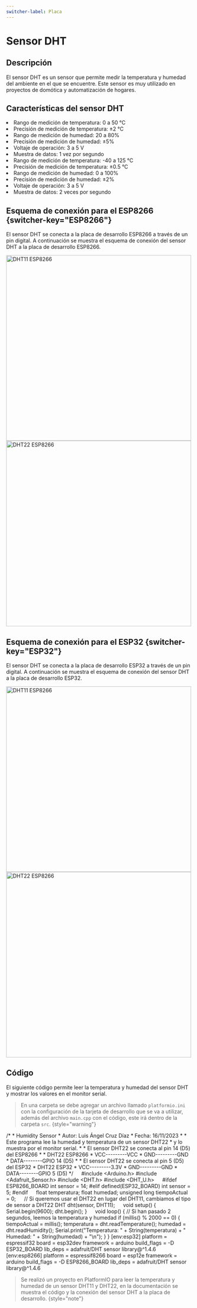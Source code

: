 ```yaml
---
switcher-label: Placa
---
```


# Sensor DHT

## Descripción

El sensor DHT es un sensor que permite medir la temperatura y humedad del ambiente en el que se encuentre. Este sensor es muy utilizado en proyectos de domótica y automatización de hogares.

## Características del sensor DHT
<tabs>
    <tab title="DHT11">
    <list>
        <li> Rango de medición de temperatura: 0 a 50 °C </li>
        <li> Precisión de medición de temperatura: ±2 °C </li>
        <li> Rango de medición de humedad: 20 a 80% </li>
        <li> Precisión de medición de humedad: ±5% </li>
        <li> Voltaje de operación: 3 a 5 V </li>
        <li> Muestra de datos: 1 vez por segundo </li>
    </list>
    </tab>
    <tab title="DHT22">
    <list>
        <li> Rango de medición de temperatura: -40 a 125 °C </li>
        <li> Precisión de medición de temperatura: ±0.5 °C </li>
        <li> Rango de medición de humedad: 0 a 100% </li>
        <li> Precisión de medición de humedad: ±2% </li>
        <li> Voltaje de operación: 3 a 5 V </li>
        <li> Muestra de datos: 2 veces por segundo </li>
    </list>
    </tab>
</tabs>


## Esquema de conexión para el ESP8266 {switcher-key="ESP8266"}

El sensor DHT se conecta a la placa de desarrollo ESP8266 a través de un pin digital. A continuación se muestra el esquema de conexión del sensor DHT a la placa de desarrollo ESP8266.

<tabs>
    <tab title="DHT11">
        <img src="dht11_ESP8266.png" alt="DHT11 ESP8266" width="500" border-effect="rounded" thumbnail="true"/>
    </tab>
    <tab title="DHT22">
        <img src="dht22_ESP8266.png" alt="DHT22 ESP8266" width="500" border-effect="rounded" thumbnail="true"/>
    </tab>
</tabs>


## Esquema de conexión para el  ESP32 {switcher-key="ESP32"}

El sensor DHT se conecta a la placa de desarrollo ESP32 a través de un pin digital. A continuación se muestra el esquema de conexión del sensor DHT a la placa de desarrollo ESP32.

<tabs>
    <tab title="DHT11">
        <img src="dht11_ESP32.png" alt="DHT11 ESP8266" width="500" border-effect="rounded" thumbnail="true"/>
    </tab>
    <tab title="DHT22">
        <img src="dht22_ESP32.png" alt="DHT22 ESP8266" width="500" border-effect="rounded" thumbnail="true"/>
    </tab>
</tabs>

## Código

El siguiente código permite leer la temperatura y humedad del sensor DHT y mostrar los valores en el monitor serial.

> En una carpeta se debe agregar un archivo llamado `platformio.ini` con la configuración de la tarjeta de desarrollo que se va a utilizar, además del archivo `main.cpp` con el código, este irá dentro de la carpeta `src`.
> {style="warning"}

<tabs>
    <tab title="main.cpp">
        <code-block lang="c++">
        /*
         *  Humidity Sensor
         *  Autor: Luis Ángel Cruz Díaz
         *  Fecha:  16/11/2023
         *
         *  Este programa lee la humedad y temperatura de un sensor DHT22
         *  y lo muestra por el monitor serial.
         *
         *  El sensor DHT22 se conecta al pin 14 (D5) del ESP8266
         *
         *  DHT22       ESP8266
         *  VCC---------VCC
         *  GND---------GND
         *  DATA--------GPIO 14 (D5)
         *
         * El sensor DHT22 se conecta al pin 5 (D5) del ESP32
         *  DHT22       ESP32
         *  VCC---------3.3V
         *  GND---------GND
         *  DATA--------GPIO 5 (D5)
         */
        &emsp;
        #include &lt;Arduino.h&gt;
        #include  &lt;Adafruit_Sensor.h&gt;
        #include  &lt;DHT.h&gt;
        #include  &lt;DHT_U.h&gt;
        &emsp;
        #ifdef ESP8266_BOARD
            int sensor = 14;
        #elif defined(ESP32_BOARD)
            int sensor = 5;
        #endif
        &emsp;
        float temperatura;
        float humedad;
        unsigned long tiempoActual = 0;
        &emsp;
        // Si queremos usar el DHT22 en lugar del DHT11, cambiamos el tipo de sensor a DHT22
        DHT dht(sensor, DHT11);
        &emsp;
        void setup() {
            Serial.begin(9600);
            dht.begin();
        }
        &emsp;
        void loop() {
            // Si han pasado 2 segundos, leemos la temperatura y humedad
            if (millis() % 2000 == 0) {
                tiempoActual = millis();
                temperatura = dht.readTemperature();
                humedad = dht.readHumidity();
                Serial.print("Temperatura: " + String(temperatura) + " Humedad: " + String(humedad) + "\n");
            }
        }
        </code-block>
    </tab>
    <tab title="platformio.ini">
        <code-block lang="Plain Text">
            [env:esp32]
            platform = espressif32
            board = esp32dev
            framework = arduino
            build_flags = -D ESP32_BOARD
            lib_deps = adafruit/DHT sensor library@^1.4.6
            &emsp;
            [env:esp8266]
            platform = espressif8266
            board = esp12e
            framework = arduino
            build_flags = -D ESP8266_BOARD
            lib_deps = adafruit/DHT sensor library@^1.4.6
        </code-block>
    </tab>
</tabs>

> Se realizó un proyecto en PlatformIO para leer la temperatura y humedad de un sensor DHT11 y DHT22, en la documentación se muestra el código y la conexión del sensor DHT a la placa de desarrollo.
> {style="note"}